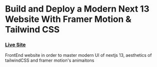 # Build and Deploy a Modern Next 13 Website With Framer Motion & Tailwind CSS

### [Live Site](https://metaverse-sage-psi.vercel.app/)

FrontEnd website in order to master modern UI of nextjs 13, aesthetics of tailwindCSS and framer motion's animaitons
